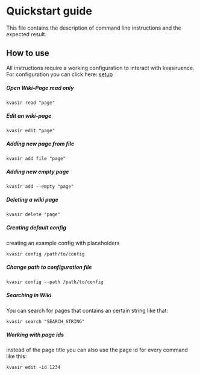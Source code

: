 
# Quickstart guide

This file contains the description of command line instructions and the expected result.

## How to use

All instructions require a working configuration to interact with kvasiruence. For configuration you can click here: [setup](127.0.0.1/example)


##### Open Wiki-Page read only

`` kvasir read "page" ``

##### Edit an wiki-page 

`` kvasir edit "page" ``

##### Adding new page from file

`` kvasir add file "page" ``

##### Adding new empty page
`` kvasir add --empty "page" ``

##### Deleting a wiki page
`` kvasir delete "page" ``

##### Creating default config

creating an example config with placeholders 

`` kvasir config /path/to/config ``

##### Change path to configuration file

`` kvasir config --path /path/to/config ``

##### Searching in Wiki

You can search for pages that contains an certain string like that:

`` kvasir search "SEARCH_STRING" ``

##### Working with page ids

instead of the page title you can also use the page id for every command like this:

`` kvasir edit -id 1234 ``
